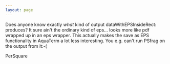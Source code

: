 ```yaml
---
layout: page
---
```


Does anyone know exactly *what* kind of output
    dataWithEPSInsideRect:
produces?
It sure ain't the ordinary kind of eps... looks more like pdf wrapped up in an eps wrapper. This actually makes the save as EPS functionality in AquaTerm a lot less interesting. You e.g. can't run PSfrag on the output from it:-(

PerSquare
